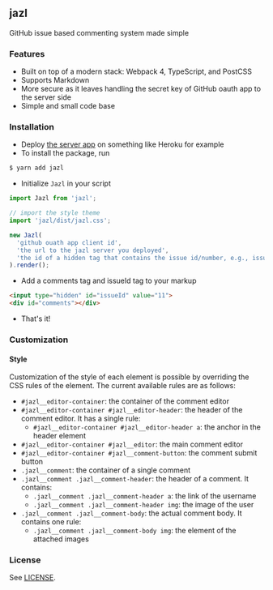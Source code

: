 jazl
---

GitHub issue based commenting system made simple

### Features

- Built on top of a modern stack: Webpack 4, TypeScript, and PostCSS
- Supports Markdown
- More secure as it leaves handling the secret key of GitHub oauth app to the server side
- Simple and small code base

### Installation

- Deploy [the server app](https://github.com/aonemd/jazl-server) on something like Heroku for example
- To install the package, run
```sh
$ yarn add jazl
```

- Initialize `Jazl` in your script

```javascript
import Jazl from 'jazl';

// import the style theme
import 'jazl/dist/jazl.css';

new Jazl(
  'github ouath app client id',
  'the url to the jazl server you deployed',
  'the id of a hidden tag that contains the issue id/number, e.g., issueId'
).render();
  ```
- Add a comments tag and issueId tag to your markup

```html
<input type="hidden" id="issueId" value="11">
<div id="comments"></div>
```
- That's it!

### Customization

#### Style

Customization of the style of each element is possible by overriding the CSS
rules of the element. The current available rules are as follows:

- `#jazl__editor-container`: the container of the comment editor
- `#jazl__editor-container #jazl__editor-header`: the header of the comment editor. It has a single rule:
  * `#jazl__editor-container #jazl__editor-header a`: the anchor in the header element
- `#jazl__editor-container #jazl__editor`: the main comment editor
- `#jazl__editor-container #jazl__comment-button`: the comment submit button
- `.jazl__comment`: the container of a single comment
- `.jazl__comment .jazl__comment-header`: the header of a comment. It contains:
  * `.jazl__comment .jazl__comment-header a`: the link of the username
  * `.jazl__comment .jazl__comment-header img`: the image of the user
- `.jazl__comment .jazl__comment-body`: the actual comment body. It contains one rule:
  * `.jazl__comment .jazl__comment-body img`: the element of the attached images

### License

See [LICENSE](https://github.com/aonemd/jazl/blob/master/LICENSE).
